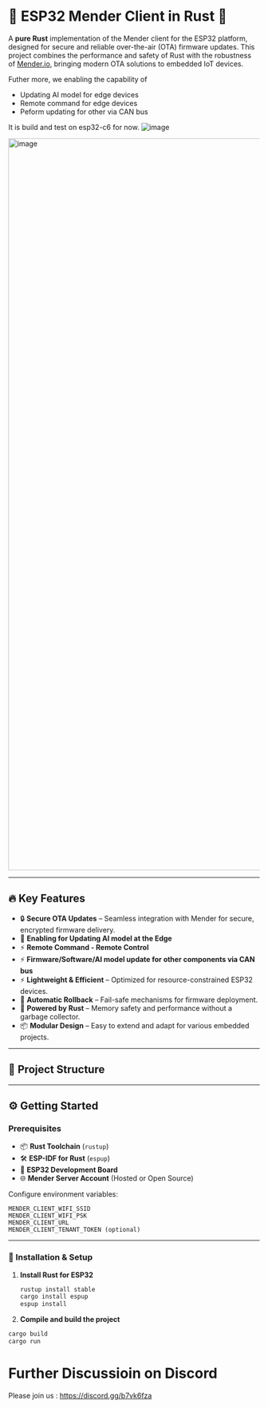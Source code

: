 # 🚀 ESP32 Mender Client in Rust 🦀

A **pure Rust** implementation of the Mender client for the ESP32 platform, designed for secure and reliable over-the-air (OTA) firmware updates. This project combines the performance and safety of Rust with the robustness of [Mender.io](https://mender.io/), bringing modern OTA solutions to embedded IoT devices.

Futher more, we enabling the capability of 
- Updating AI model for edge devices 
- Remote command for edge devices
- Peform updating for other via CAN bus

It is build and test on esp32-c6 for now.
![image](https://github.com/user-attachments/assets/b33603c2-42bd-4634-ac8f-c4ab864c722e)

<img width="1468" alt="image" src="https://github.com/user-attachments/assets/31c2c963-585a-4074-b28d-a693922ed45e" />

---

## 🔥 Key Features

- 🔒 **Secure OTA Updates** – Seamless integration with Mender for secure, encrypted firmware delivery.
- 🔄 **Enabling for Updating AI model at the Edge**
- ⚡ **Remote Command - Remote Control**
- ⚡ **Firmware/Software/AI model update for other components via CAN bus** 
- ⚡ **Lightweight & Efficient** – Optimized for resource-constrained ESP32 devices.  
- 🔄 **Automatic Rollback** – Fail-safe mechanisms for firmware deployment.  
- 🦀 **Powered by Rust** – Memory safety and performance without a garbage collector.  
- 📦 **Modular Design** – Easy to extend and adapt for various embedded projects.

---

## 📁 Project Structure

---

## ⚙️ Getting Started

### Prerequisites

- 📦 **Rust Toolchain** (`rustup`)  
- 🛠 **ESP-IDF for Rust** (`espup`)  
- 🔌 **ESP32 Development Board**  
- 🌐 **Mender Server Account** (Hosted or Open Source)

Configure environment variables:

```shell
MENDER_CLIENT_WIFI_SSID
MENDER_CLIENT_WIFI_PSK
MENDER_CLIENT_URL
MENDER_CLIENT_TENANT_TOKEN (optional)
```
---

### 🚀 Installation & Setup

1. **Install Rust for ESP32**  
   ```bash
   rustup install stable
   cargo install espup
   espup install


2. **Compile and build the project**
  ```bash
  cargo build
  cargo run
```

# Further Discussioin on Discord
Please join us : https://discord.gg/b7vk6fza
